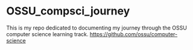 # OSSU_compsci_journey
This is my repo dedicated to documenting my journey through the OSSU computer science learning track. https://github.com/ossu/computer-science 
